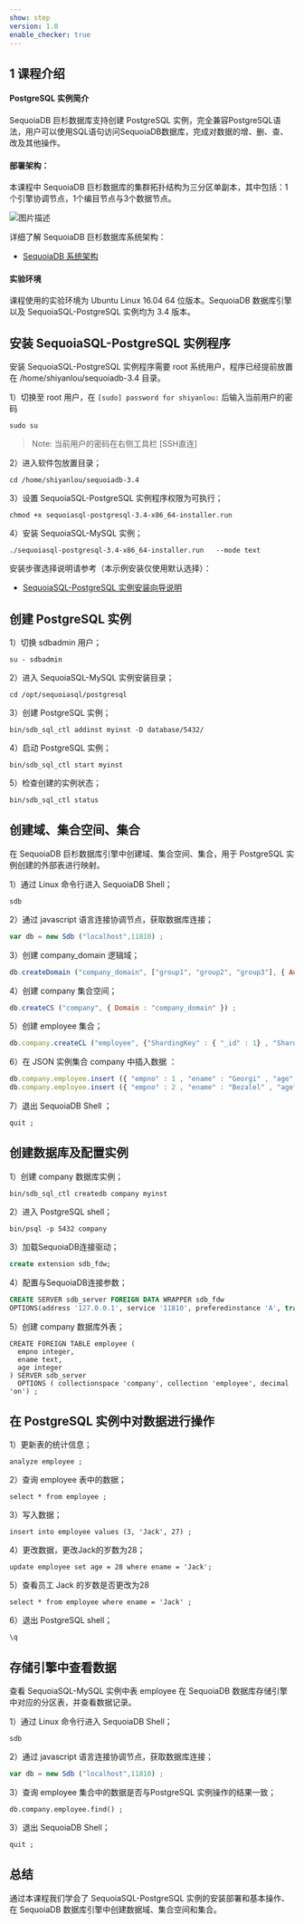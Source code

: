 ```yaml
---
show: step
version: 1.0
enable_checker: true
---
```




## 1 课程介绍

#### PostgreSQL 实例简介
SequoiaDB 巨杉数据库支持创建 PostgreSQL 实例，完全兼容PostgreSQL语法，用户可以使用SQL语句访问SequoiaDB数据库，完成对数据的增、删、查、改及其他操作。
#### 部署架构：
本课程中 SequoiaDB 巨杉数据库的集群拓扑结构为三分区单副本，其中包括：1个引擎协调节点，1个编目节点与3个数据节点。

![图片描述](https://doc.shiyanlou.com/courses/1469/1207281/8d88e6faed223a26fcdc66fa2ef8d3c5)

详细了解 SequoiaDB 巨杉数据库系统架构：
* [SequoiaDB 系统架构](http://doc.sequoiadb.com/cn/sequoiadb-cat_id-1519649201-edition_id-0)

#### 实验环境
课程使用的实验环境为 Ubuntu Linux 16.04 64 位版本。SequoiaDB 数据库引擎以及 SequoiaSQL-PostgreSQL 实例均为 3.4 版本。



##  安装 SequoiaSQL-PostgreSQL 实例程序
安装 SequoiaSQL-PostgreSQL 实例程序需要 root 系统用户，程序已经提前放置在 /home/shiyanlou/sequoiadb-3.4 目录。

1）切换至 root 用户，在 `[sudo] password for shiyanlou:` 后输入当前用户的密码
```
sudo su
```
> Note:
> 当前用户的密码在右侧工具栏 [SSH直连]


2）进入软件包放置目录；

```shell
cd /home/shiyanlou/sequoiadb-3.4
```

3）设置 SequoiaSQL-PostgreSQL 实例程序权限为可执行；
```shell
chmod +x sequoiasql-postgresql-3.4-x86_64-installer.run  
```
4）安装 SequoiaSQL-MySQL 实例；

```shell
./sequoiasql-postgresql-3.4-x86_64-installer.run   --mode text
```

安装步骤选择说明请参考（本示例安装仅使用默认选择）：
* [SequoiaSQL-PostgreSQL 实例安装向导说明](http://doc.sequoiadb.com/cn/sequoiadb-cat_id-1519628019-edition_id-304)

## 创建 PostgreSQL 实例

1）切换 sdbadmin 用户；

```shell
su - sdbadmin
```

2）进入 SequoiaSQL-MySQL 实例安装目录；

```shell
cd /opt/sequoiasql/postgresql
```


3）创建 PostgreSQL 实例；
```
bin/sdb_sql_ctl addinst myinst -D database/5432/
```

4）启动 PostgreSQL 实例；

```
bin/sdb_sql_ctl start myinst
```

5）检查创建的实例状态；
```
bin/sdb_sql_ctl status
```

## 创建域、集合空间、集合

在 SequoiaDB 巨杉数据库引擎中创建域、集合空间、集合，用于 PostgreSQL 实例创建的外部表进行映射。

1）通过 Linux 命令行进入 SequoiaDB Shell；

```shel
sdb
```
2）通过 javascript 语言连接协调节点，获取数据库连接；
```javascript
var db = new Sdb ("localhost",11810) ;
```

3）创建 company_domain 逻辑域；

```javascript
db.createDomain ("company_domain", ["group1", "group2", "group3"], { AutoSplit : true }) ;
```

4）创建 company 集合空间；
```javascript
db.createCS ("company", { Domain : "company_domain" }) ;
```

5）创建 employee 集合；

```javascript
db.company.createCL ("employee", {"ShardingKey" : { "_id" : 1} , "ShardingType" : "hash" , "ReplSize" : -1 , "Compressed" : true , "CompressionType" : "lzw" , "AutoSplit" : true , "EnsureShardingIndex" : false }) ;
```


6）在 JSON 实例集合 company 中插入数据 ：
```javascript
db.company.employee.insert ({ "empno" : 1 , "ename" : "Georgi" , "age" : 48 }) ;
db.company.employee.insert ({ "empno" : 2 , "ename" : "Bezalel" , "age" : 21 }) ;
```

7）退出 SequoiaDB Shell ；

```
quit ;
```


## 创建数据库及配置实例

1）创建 company 数据库实例；

```
bin/sdb_sql_ctl createdb company myinst
```

2）进入 PostgreSQL shell；

```shell
bin/psql -p 5432 company
```

3）加载SequoiaDB连接驱动；

```sql
create extension sdb_fdw;
```

4）配置与SequoiaDB连接参数；

```sql
CREATE SERVER sdb_server FOREIGN DATA WRAPPER sdb_fdw 
OPTIONS(address '127.0.0.1', service '11810', preferedinstance 'A', transaction 'on');
```

5）创建 company 数据库外表；

```
CREATE FOREIGN TABLE employee (
  empno integer, 
  ename text,
  age integer
) SERVER sdb_server 
  OPTIONS ( collectionspace 'company', collection 'employee', decimal 'on') ;
```




## 在 PostgreSQL 实例中对数据进行操作

1）更新表的统计信息；

```
analyze employee ;
```

2）查询 employee 表中的数据；

```
select * from employee ;
```

3）写入数据；

```
insert into employee values (3, 'Jack', 27) ;
```

4）更改数据，更改Jack的岁数为28；

```
update employee set age = 28 where ename = 'Jack';
```

5）查看员工 Jack 的岁数是否更改为28
```
select * from employee where ename = 'Jack' ;
```

6）退出 PostgreSQL shell；

```
\q
```


## 存储引擎中查看数据
查看 SequoiaSQL-MySQL 实例中表 employee 在 SequoiaDB 数据库存储引擎中对应的分区表，并查看数据记录。

1）通过 Linux 命令行进入 SequoiaDB Shell；

```
sdb
```
2）通过 javascript 语言连接协调节点，获取数据库连接；

```javascript
var db = new Sdb ("localhost",11810) ;
```

3）查询 employee 集合中的数据是否与PostgreSQL 实例操作的结果一致；

```
db.company.employee.find() ;
```

3）退出 SequoiaDB Shell；

```
quit ;
```

## 总结
通过本课程我们学会了 SequoiaSQL-PostgreSQL 实例的安装部署和基本操作、在 SequoiaDB 数据库引擎中创建数据域、集合空间和集合。

